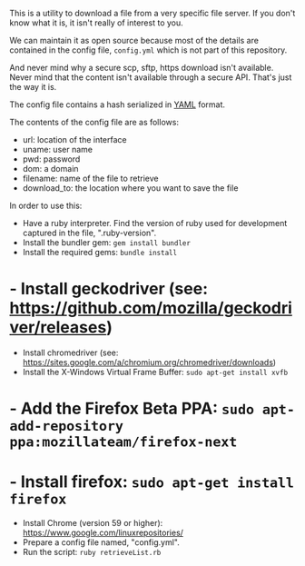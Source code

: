 This is a utility to download a file from a very specific file server.
If you don't know what it is, it isn't really of interest to you.

We can maintain it as open source because most of the details are contained
in the config file, `config.yml` which is not part of this repository.

And never mind why a secure scp, sftp, https download isn't available.
Never mind that the content isn't available through a secure API.
That's just the way it is.

The config file contains a hash serialized in
[YAML](http://yaml.org/spec/1.1/current.html) format.

The contents of the config file are as follows:

- url: location of the interface
- uname: user name
- pwd: password
- dom: a domain
- filename: name of the file to retrieve
- download_to: the location where you want to save the file

In order to use this:

- Have a ruby interpreter.
Find the version of ruby used for development captured in the file, ".ruby-version".
- Install the bundler gem: `gem install bundler`
- Install the required gems: `bundle install`
# - Install geckodriver (see: https://github.com/mozilla/geckodriver/releases)
- Install chromedriver (see: https://sites.google.com/a/chromium.org/chromedriver/downloads)
- Install the X-Windows Virtual Frame Buffer: `sudo apt-get install xvfb`
# - Add the Firefox Beta PPA: `sudo apt-add-repository ppa:mozillateam/firefox-next`
# - Install firefox: `sudo apt-get install firefox`
- Install Chrome (version 59 or higher): https://www.google.com/linuxrepositories/
- Prepare a config file named, "config.yml".
- Run the script: `ruby retrieveList.rb`
